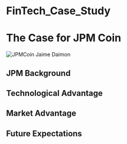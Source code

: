 # FinTech_Case_Study

# The Case for JPM Coin

![JPMCoin Jaime Daimon](/FinTech_Case_Study/image.png)

## JPM Background

## Technological Advantage

## Market Advantage

## Future Expectations